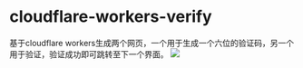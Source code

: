 # cloudflare-workers-verify
基于cloudflare workers生成两个网页，一个用于生成一个六位的验证码，另一个用于验证，验证成功即可跳转至下一个界面。
![](https://img.shields.io/github/license/Z4nzu/hackingtool)
